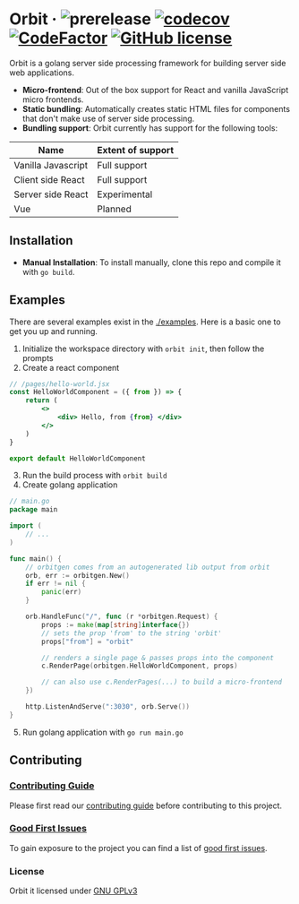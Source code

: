 # Orbit &middot; ![prerelease](https://img.shields.io/badge/project-Pre--Release-red) [![codecov](https://img.shields.io/codecov/c/github/guyaross/orbit)](https://app.codecov.io/gh/GuyARoss/orbit/) [![CodeFactor](https://www.codefactor.io/repository/github/guyaross/orbit/badge)](https://www.codefactor.io/repository/github/guyaross/orbit) [![GitHub license](https://img.shields.io/badge/license-GNU_GPLv3-blue.svg)](./LICENSE) 
Orbit is a golang server side processing framework for building server side web applications.

- **Micro-frontend**: Out of the box support for React and vanilla JavaScript micro frontends.
- **Static bundling**: Automatically creates static HTML files for components that don't make use of server side processing. 
- **Bundling support**: Orbit currently has support for the following tools:

| Name               | Extent of support |
|--------------------|-------------------|
| Vanilla Javascript | Full support      |
| Client side React  | Full support      |
| Server side React  | Experimental      |
| Vue                | Planned           |



## Installation
- **Manual Installation**: To install manually, clone this repo and compile it with `go build`.

## Examples
There are several examples exist in the [./examples](/examples). Here is a basic one to get you up and running.

1. Initialize the workspace directory with `orbit init`, then follow the prompts
2. Create a react component
```jsx
// /pages/hello-world.jsx
const HelloWorldComponent = ({ from }) => {
    return (
        <>
            <div> Hello, from {from} </div>
        </>
    )
}

export default HelloWorldComponent
```
3. Run the build process with `orbit build`
4. Create golang application
```go
// main.go
package main

import (
    // ... 
)

func main() {
    // orbitgen comes from an autogenerated lib output from orbit
    orb, err := orbitgen.New()
    if err != nil {
        panic(err)
    }

    orb.HandleFunc("/", func (r *orbitgen.Request) {
        props := make(map[string]interface{})
        // sets the prop 'from' to the string 'orbit'
        props["from"] = "orbit"

        // renders a single page & passes props into the component
        c.RenderPage(orbitgen.HelloWorldComponent, props)

        // can also use c.RenderPages(...) to build a micro-frontend
    })

    http.ListenAndServe(":3030", orb.Serve())
}

```
5. Run golang application with `go run main.go`

## Contributing

### [Contributing Guide](./CONTRIBUTING.md)
Please first read our [contributing guide](./CONTRIBUTING.md) before contributing to this project.

### [Good First Issues](https://github.com/GuyARoss/orbit/issues?q=is%3Aissue+is%3Aopen+label%3A%22good+first+issue%22)
To gain exposure to the project you can find a list of [good first issues](https://github.com/GuyARoss/orbit/issues?q=is%3Aissue+is%3Aopen+label%3A%22good+first+issue%22).

### License
Orbit it licensed under [GNU GPLv3](./LICENSE) 
